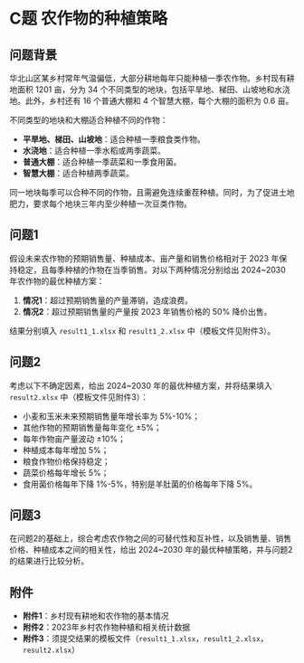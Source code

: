 # C题 农作物的种植策略

## 问题背景
华北山区某乡村常年气温偏低，大部分耕地每年只能种植一季农作物。乡村现有耕地面积 1201 亩，分为 34 个不同类型的地块，包括平旱地、梯田、山坡地和水浇地。此外，乡村还有 16 个普通大棚和 4 个智慧大棚，每个大棚的面积为 0.6 亩。

不同类型的地块和大棚适合种植不同的作物：
- **平旱地、梯田、山坡地**：适合种植一季粮食类作物。
- **水浇地**：适合种植一季水稻或两季蔬菜。
- **普通大棚**：适合种植一季蔬菜和一季食用菌。
- **智慧大棚**：适合种植两季蔬菜。

同一地块每季可以合种不同的作物，且需避免连续重茬种植。同时，为了促进土地肥力，要求每个地块三年内至少种植一次豆类作物。

## 问题1
假设未来农作物的预期销售量、种植成本、亩产量和销售价格相对于 2023 年保持稳定，且每季种植的作物在当季销售。对以下两种情况分别给出 2024~2030 年农作物的最优种植方案：

1. **情况1**：超过预期销售量的产量滞销，造成浪费。
2. **情况2**：超过预期销售量的产量按 2023 年销售价格的 50% 降价出售。

结果分别填入 `result1_1.xlsx` 和 `result1_2.xlsx` 中（模板文件见附件3）。

## 问题2
考虑以下不确定因素，给出 2024~2030 年的最优种植方案，并将结果填入 `result2.xlsx` 中（模板文件见附件3）：
- 小麦和玉米未来预期销售量年增长率为 5%-10%；
- 其他作物的预期销售量每年变化 ±5%；
- 每年作物亩产量波动 ±10%；
- 种植成本每年增加 5%；
- 粮食作物价格保持稳定；
- 蔬菜价格每年增长 5%；
- 食用菌价格每年下降 1%-5%，特别是羊肚菌的价格每年下降 5%。

## 问题3
在问题2的基础上，综合考虑农作物之间的可替代性和互补性，以及销售量、销售价格、种植成本之间的相关性，给出 2024~2030 年的最优种植策略，并与问题2的结果进行比较分析。

## 附件
- **附件1**：乡村现有耕地和农作物的基本情况
- **附件2**：2023年乡村农作物种植和相关统计数据
- **附件3**：须提交结果的模板文件（`result1_1.xlsx`，`result1_2.xlsx`，`result2.xlsx`）
